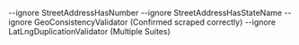 --ignore StreetAddressHasNumber --ignore StreetAddressHasStateName --ignore GeoConsistencyValidator (Confirmed scraped correctly)
--ignore LatLngDuplicationValidator (Multiple Suites)
